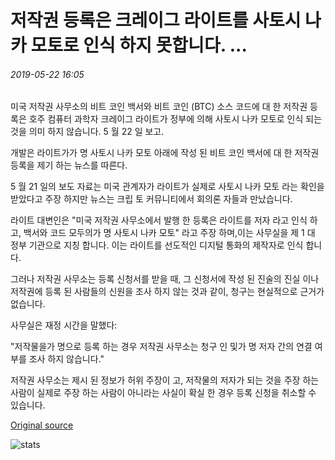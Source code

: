 # 저작권 등록은 크레이그 라이트를 사토시 나카 모토로 인식 하지 못합니다. ...

###### 2019-05-22 16:05

미국 저작권 사무소의 비트 코인 백서와 비트 코인 (BTC) 소스 코드에 대 한 저작권 등록은 호주 컴퓨터 과학자 크레이그 라이트가 정부에 의해 사토시 나카 모토로 인식 되는 것을 의미 하지 않습니다. 5 월 22 일 보고.

개발은 라이트가가 명 사토시 나카 모토 아래에 작성 된 비트 코인 백서에 대 한 저작권 등록을 제기 하는 뉴스를 따른다.

5 월 21 일의 보도 자료는 미국 관계자가 라이트가 실제로 사토시 나카 모토 라는 확인을 받았다고 주장 하지만 뉴스는 크립 토 커뮤니티에서 회의론 자들과 만났습니다.

라이트 대변인은 "미국 저작권 사무소에서 발행 한 등록은 라이트를 저자 라고 인식 하 고, 백서와 코드 모두의가 명 사토시 나카 모토" 라고 주장 하며,이는 사무실을 제 1 대 정부 기관으로 지칭 합니다. 이는 라이트를 선도적인 디지털 통화의 제작자로 인식 합니다.

그러나 저작권 사무소는 등록 신청서를 받을 때, 그 신청서에 작성 된 진술의 진실 이나 저작권에 등록 된 사람들의 신원을 조사 하지 않는 것과 같이, 청구는 현실적으로 근거가 없습니다.

사무실은 재정 시간을 말했다:

"저작물을가 명으로 등록 하는 경우 저작권 사무소는 청구 인 및가 명 저자 간의 연결 여부를 조사 하지 않습니다."

저작권 사무소는 제시 된 정보가 허위 주장이 고, 저작물의 저자가 되는 것을 주장 하는 사람이 실제로 주장 하는 사람이 아니라는 사실이 확실 한 경우 등록 신청을 취소할 수 있습니다.

[Original source](https://cointelegraph.com/news/copyright-registrations-do-not-recognize-craig-wright-as-satoshi-nakamoto)

![stats](https://c.statcounter.com/11760860/0/a89fa40b/1/ "stats")
